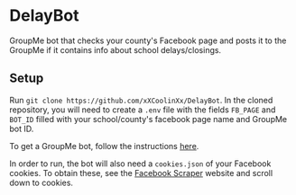 # DelayBot

GroupMe bot that checks your county's Facebook page and posts it to the GroupMe if it contains info about school delays/closings.

<h2>
Setup
</h2>
Run <code>git clone https://github.com/xXCoolinXx/DelayBot</code>. In the cloned repository, you will need to create a <code>.env</code> file with the fields <code>FB_PAGE</code> and <code>BOT_ID</code> filled with your school/county's facebook page name and GroupMe bot ID. <br>

To get a GroupMe bot, follow the instructions <a href=https://dev.groupme.com/tutorials/bots> here</a>. <br>

In order to run, the bot will also need a <code>cookies.json</code> of your Facebook cookies. To obtain these, see the <a href=https://pypi.org/project/facebook-scraper>Facebook Scraper</a> website and scroll down to cookies.
